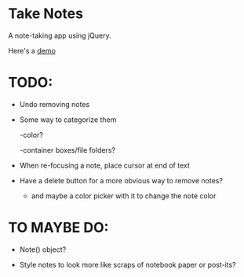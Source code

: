 Take Notes
==========

A note-taking app using jQuery.

Here's a [demo](http://borkabrak.org/takenotes)

TODO:
=====

* Undo removing notes

* Some way to categorize them

    -color?

    -container boxes/file folders?


* When re-focusing a note, place cursor at end of text

* Have a delete button for a more obvious way to remove notes?
    - and maybe a color picker with it to change the note color


TO MAYBE DO:
============

* Note() object?

* Style notes to look more like scraps of notebook paper or post-its?
